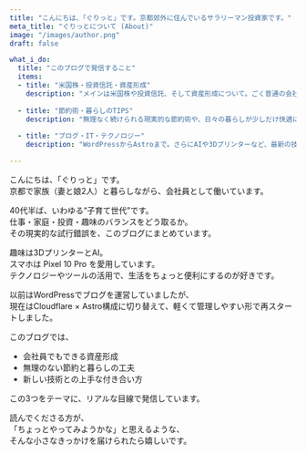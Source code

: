 ```yaml
---
title: "こんにちは、「ぐりっと」です。京都郊外に住んでいるサラリーマン投資家です。"
meta_title: "ぐりっとについて (About)"
image: "/images/author.png"
draft: false

what_i_do:
  title: "このブログで発信すること"
  items:
  - title: "米国株・投資信託・資産形成"
    description: "メインは米国株や投資信託、そして資産形成について。ごく普通の会社員がコツコツと積み上げていくリアルな過程を発信しています。"
  
  - title: "節約術・暮らしのTIPS"
    description: "無理なく続けられる現実的な節約術や、日々の暮らしが少しだけ快適になる『ちょっと得する』TIPSを紹介します。"
  
  - title: "ブログ・IT・テクノロジー"
    description: "WordPressからAstroまで。さらにAIや3Dプリンターなど、最新の技術やガジェットについても発信しています。"

---
```


こんにちは、「ぐりっと」です。  
京都で家族（妻と娘2人）と暮らしながら、会社員として働いています。  

40代半ば、いわゆる“子育て世代”です。  
仕事・家庭・投資・趣味のバランスをどう取るか。  
その現実的な試行錯誤を、このブログにまとめています。  

趣味は3DプリンターとAI。  
スマホは Pixel 10 Pro を愛用しています。  
テクノロジーやツールの活用で、生活をちょっと便利にするのが好きです。  

以前はWordPressでブログを運営していましたが、  
現在はCloudflare × Astro構成に切り替えて、軽くて管理しやすい形で再スタートしました。  

このブログでは、  
- 会社員でもできる資産形成  
- 無理のない節約と暮らしの工夫  
- 新しい技術との上手な付き合い方  

この3つをテーマに、リアルな目線で発信しています。  

読んでくださる方が、  
「ちょっとやってみようかな」と思えるような、  
そんな小さなきっかけを届けられたら嬉しいです。
